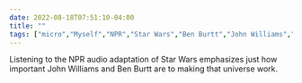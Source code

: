 ---date: 2022-08-18T07:51:10-04:00title: ""tags: ["micro","Myself","NPR","Star Wars","Ben Burtt","John Williams","radio","radio drama"]---Listening to the NPR audio adaptation of Star Wars emphasizes just how important John Williams and Ben Burtt are to making that universe work.